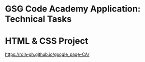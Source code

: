 # GSG Code Academy Application: Technical Tasks
#  HTML & CSS Project

https://rola-gh.github.io/google_page-CA/
